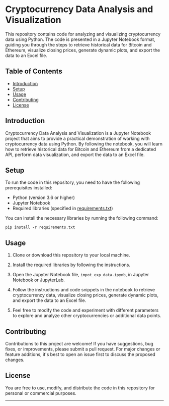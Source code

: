 # Cryptocurrency Data Analysis and Visualization

This repository contains code for analyzing and visualizing cryptocurrency data using Python. The code is presented in a Jupyter Notebook format, guiding you through the steps to retrieve historical data for Bitcoin and Ethereum, visualize closing prices, generate dynamic plots, and export the data to an Excel file.

## Table of Contents

- [Introduction](#introduction)
- [Setup](#setup)
- [Usage](#usage)
- [Contributing](#contributing)
- [License](#license)

## Introduction

Cryptocurrency Data Analysis and Visualization is a Jupyter Notebook project that aims to provide a practical demonstration of working with cryptocurrency data using Python. By following the notebook, you will learn how to retrieve historical data for Bitcoin and Ethereum from a dedicated API, perform data visualization, and export the data to an Excel file.

## Setup

To run the code in this repository, you need to have the following prerequisites installed:

- Python (version 3.6 or higher)
- Jupyter Notebook
- Required libraries (specified in [requirements.txt](./requirements.txt))

You can install the necessary libraries by running the following command:

```
pip install -r requirements.txt
```

## Usage

1. Clone or download this repository to your local machine.

2. Install the required libraries by following the instructions.

3. Open the Jupyter Notebook file, `impot_exp_data.ipynb`, in Jupyter Notebook or JupyterLab.

4. Follow the instructions and code snippets in the notebook to retrieve cryptocurrency data, visualize closing prices, generate dynamic plots, and export the data to an Excel file.

5. Feel free to modify the code and experiment with different parameters to explore and analyze other cryptocurrencies or additional data points.

## Contributing

Contributions to this project are welcome! If you have suggestions, bug fixes, or improvements, please submit a pull request. For major changes or feature additions, it's best to open an issue first to discuss the proposed changes.

## License

You are free to use, modify, and distribute the code in this repository for personal or commercial purposes.

---
